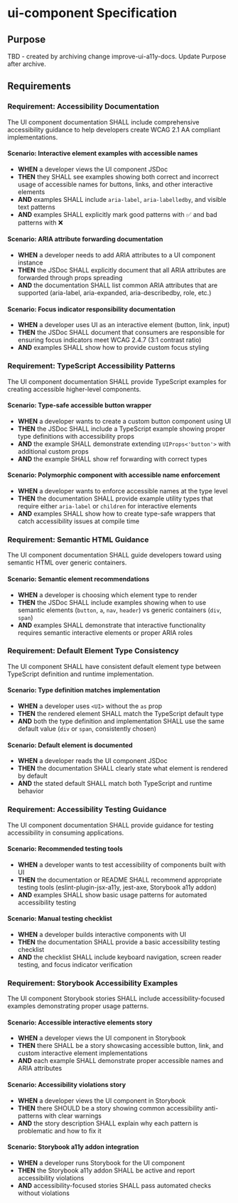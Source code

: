 # ui-component Specification

## Purpose
TBD - created by archiving change improve-ui-a11y-docs. Update Purpose after archive.
## Requirements
### Requirement: Accessibility Documentation

The UI component documentation SHALL include comprehensive accessibility guidance to help developers create WCAG 2.1 AA compliant implementations.

#### Scenario: Interactive element examples with accessible names

- **WHEN** a developer views the UI component JSDoc
- **THEN** they SHALL see examples showing both correct and incorrect usage of accessible names for buttons, links, and other interactive elements
- **AND** examples SHALL include `aria-label`, `aria-labelledby`, and visible text patterns
- **AND** examples SHALL explicitly mark good patterns with ✅ and bad patterns with ❌

#### Scenario: ARIA attribute forwarding documentation

- **WHEN** a developer needs to add ARIA attributes to a UI component instance
- **THEN** the JSDoc SHALL explicitly document that all ARIA attributes are forwarded through props spreading
- **AND** the documentation SHALL list common ARIA attributes that are supported (aria-label, aria-expanded, aria-describedby, role, etc.)

#### Scenario: Focus indicator responsibility documentation

- **WHEN** a developer uses UI as an interactive element (button, link, input)
- **THEN** the JSDoc SHALL document that consumers are responsible for ensuring focus indicators meet WCAG 2.4.7 (3:1 contrast ratio)
- **AND** examples SHALL show how to provide custom focus styling

### Requirement: TypeScript Accessibility Patterns

The UI component documentation SHALL provide TypeScript examples for creating accessible higher-level components.

#### Scenario: Type-safe accessible button wrapper

- **WHEN** a developer wants to create a custom button component using UI
- **THEN** the JSDoc SHALL include a TypeScript example showing proper type definitions with accessibility props
- **AND** the example SHALL demonstrate extending `UIProps<'button'>` with additional custom props
- **AND** the example SHALL show ref forwarding with correct types

#### Scenario: Polymorphic component with accessible name enforcement

- **WHEN** a developer wants to enforce accessible names at the type level
- **THEN** the documentation SHALL provide example utility types that require either `aria-label` or `children` for interactive elements
- **AND** examples SHALL show how to create type-safe wrappers that catch accessibility issues at compile time

### Requirement: Semantic HTML Guidance

The UI component documentation SHALL guide developers toward using semantic HTML over generic containers.

#### Scenario: Semantic element recommendations

- **WHEN** a developer is choosing which element type to render
- **THEN** the JSDoc SHALL include examples showing when to use semantic elements (`button`, `a`, `nav`, `header`) vs generic containers (`div`, `span`)
- **AND** examples SHALL demonstrate that interactive functionality requires semantic interactive elements or proper ARIA roles

### Requirement: Default Element Type Consistency

The UI component SHALL have consistent default element type between TypeScript definition and runtime implementation.

#### Scenario: Type definition matches implementation

- **WHEN** a developer uses `<UI>` without the `as` prop
- **THEN** the rendered element SHALL match the TypeScript default type
- **AND** both the type definition and implementation SHALL use the same default value (`div` or `span`, consistently chosen)

#### Scenario: Default element is documented

- **WHEN** a developer reads the UI component JSDoc
- **THEN** the documentation SHALL clearly state what element is rendered by default
- **AND** the stated default SHALL match both TypeScript and runtime behavior

### Requirement: Accessibility Testing Guidance

The UI component documentation SHALL provide guidance for testing accessibility in consuming applications.

#### Scenario: Recommended testing tools

- **WHEN** a developer wants to test accessibility of components built with UI
- **THEN** the documentation or README SHALL recommend appropriate testing tools (eslint-plugin-jsx-a11y, jest-axe, Storybook a11y addon)
- **AND** examples SHALL show basic usage patterns for automated accessibility testing

#### Scenario: Manual testing checklist

- **WHEN** a developer builds interactive components with UI
- **THEN** the documentation SHALL provide a basic accessibility testing checklist
- **AND** the checklist SHALL include keyboard navigation, screen reader testing, and focus indicator verification

### Requirement: Storybook Accessibility Examples

The UI component Storybook stories SHALL include accessibility-focused examples demonstrating proper usage patterns.

#### Scenario: Accessible interactive elements story

- **WHEN** a developer views the UI component in Storybook
- **THEN** there SHALL be a story showcasing accessible button, link, and custom interactive element implementations
- **AND** each example SHALL demonstrate proper accessible names and ARIA attributes

#### Scenario: Accessibility violations story

- **WHEN** a developer views the UI component in Storybook
- **THEN** there SHOULD be a story showing common accessibility anti-patterns with clear warnings
- **AND** the story description SHALL explain why each pattern is problematic and how to fix it

#### Scenario: Storybook a11y addon integration

- **WHEN** a developer runs Storybook for the UI component
- **THEN** the Storybook a11y addon SHALL be active and report accessibility violations
- **AND** accessibility-focused stories SHALL pass automated checks without violations

